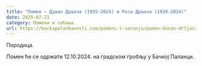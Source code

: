 ```yaml
---
title: "Помен – Душан Дрљача (1935-2024) и Роса Дрљача (1939-2024)"
date: 2025-07-21
category: Помени и сећања
url: https://backapalankavesti.com/pomeni-i-secanja/pomen-dusan-drljaca-1935-2024-i-rosa-drljaca-1939-2024/
---
```


Породица.

Помен ће се одржати 12.10.2024. на градском гробљу у Бачкој Паланци.
